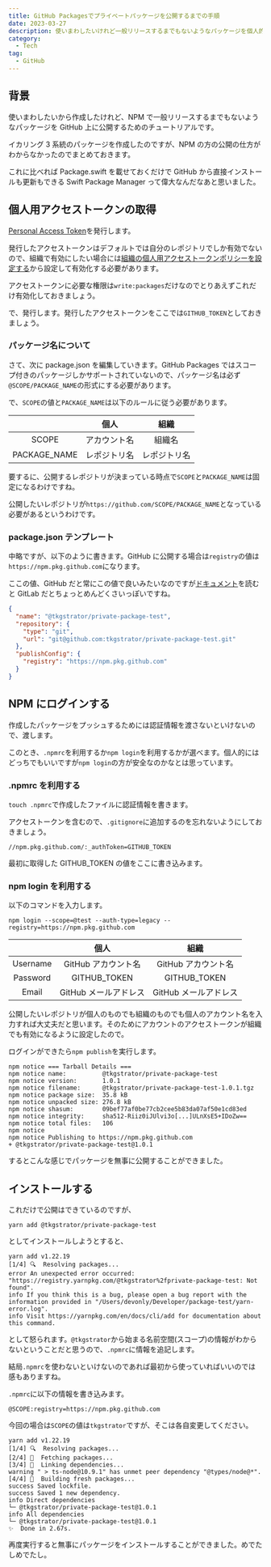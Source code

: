 ```yaml
---
title: GitHub Packagesでプライベートパッケージを公開するまでの手順
date: 2023-03-27
description: 使いまわしたいけれど一般リリースするまでもないようなパッケージを個人的に利用したい場合のチュートリアルです
category:
  - Tech
tag:
  - GitHub
---
```


## 背景

使いまわしたいから作成したけれど、NPM で一般リリースするまでもないようなパッケージを GitHub 上に公開するためのチュートリアルです。

イカリング 3 系統のパッケージを作成したのですが、NPM の方の公開の仕方がわからなかったのでまとめておきます。

これに比べれば Package.swift を載せておくだけで GitHub から直接インストールも更新もできる Swift Package Manager って偉大なんだなあと思いました。

## 個人用アクセストークンの取得

[Personal Access Token](https://github.com/settings/tokens)を発行します。

発行したアクセストークンはデフォルトでは自分のレポジトリでしか有効でないので、組織で有効にしたい場合には[組織の個人用アクセストークンポリシーを設定する](https://docs.github.com/ja/organizations/managing-programmatic-access-to-your-organization/setting-a-personal-access-token-policy-for-your-organization#restricting-access-by-personal-access-tokens-classic)から設定して有効化する必要があります。

アクセストークンに必要な権限は`write:packages`だけなのでとりあえずこれだけ有効化しておきましょう。

で、発行します。発行したアクセストークンをここでは`GITHUB_TOKEN`としておきましょう。

### パッケージ名について

さて、次に package.json を編集していきます。GitHub Packages ではスコープ付きのパッケージしかサポートされていないので、パッケージ名は必ず`@SCOPE/PACKAGE_NAME`の形式にする必要があります。

で、`SCOPE`の値と`PACKAGE_NAME`は以下のルールに従う必要があります。

|              |     個人     |     組織     |
| :----------: | :----------: | :----------: |
|    SCOPE     | アカウント名 |    組織名    |
| PACKAGE_NAME | レポジトリ名 | レポジトリ名 |

要するに、公開するレポジトリが決まっている時点で`SCOPE`と`PACKAGE_NAME`は固定になるわけですね。

公開したいレポジトリが`https://github.com/SCOPE/PACKAGE_NAME`となっている必要があるというわけです。

### package.json テンプレート

中略ですが、以下のように書きます。GitHub に公開する場合は`registry`の値は`https://npm.pkg.github.com`になります。

ここの値、GitHub だと常にこの値で良いみたいなのですが[ドキュメント](https://docs.gitlab.com/ee/user/packages/npm_registry/)を読むと GitLab だとちょっとめんどくさいっぽいですね。

```json
{
  "name": "@tkgstrator/private-package-test",
  "repository": {
    "type": "git",
    "url": "git@github.com:tkgstrator/private-package-test.git"
  },
  "publishConfig": {
    "registry": "https://npm.pkg.github.com"
  }
}
```

## NPM にログインする

作成したパッケージをプッシュするためには認証情報を渡さないといけないので、渡します。

このとき、`.npmrc`を利用するか`npm login`を利用するかが選べます。個人的にはどっちでもいいですが`npm login`の方が安全なのかなとは思っています。

### .npmrc を利用する

`touch .npmrc`で作成したファイルに認証情報を書きます。

アクセストークンを含むので、`.gitignore`に追加するのを忘れないようにしておきましょう。

```
//npm.pkg.github.com/:_authToken=GITHUB_TOKEN
```

最初に取得した GITHUB_TOKEN の値をここに書き込みます。

### npm login を利用する

以下のコマンドを入力します。

```
npm login --scope=@test --auth-type=legacy --registry=https://npm.pkg.github.com
```

|          |         個人          |         組織          |
| :------: | :-------------------: | :-------------------: |
| Username |  GitHub アカウント名  |  GitHub アカウント名  |
| Password |     GITHUB_TOKEN      |     GITHUB_TOKEN      |
|  Email   | GitHub メールアドレス | GitHub メールアドレス |

公開したいレポジトリが個人のものでも組織のものでも個人のアカウント名を入力すれば大丈夫だと思います。そのためにアカウントのアクセストークンが組織でも有効になるように設定したので。

ログインができたら`npm publish`を実行します。

```
npm notice === Tarball Details ===
npm notice name:          @tkgstrator/private-package-test
npm notice version:       1.0.1
npm notice filename:      @tkgstrator/private-package-test-1.0.1.tgz
npm notice package size:  35.8 kB
npm notice unpacked size: 276.8 kB
npm notice shasum:        09bef77af0be77cb2cee5b83da07af50e1cd83ed
npm notice integrity:     sha512-Riiz0iJUlvi3o[...]ULnXsE5+IDoZw==
npm notice total files:   106
npm notice
npm notice Publishing to https://npm.pkg.github.com
+ @tkgstrator/private-package-test@1.0.1
```

するとこんな感じでパッケージを無事に公開することができました。

## インストールする

これだけで公開はできているのですが、

```
yarn add @tkgstrator/private-package-test
```

としてインストールしようとすると、

```
yarn add v1.22.19
[1/4] 🔍  Resolving packages...
error An unexpected error occurred: "https://registry.yarnpkg.com/@tkgstrator%2fprivate-package-test: Not found".
info If you think this is a bug, please open a bug report with the information provided in "/Users/devonly/Developer/package-test/yarn-error.log".
info Visit https://yarnpkg.com/en/docs/cli/add for documentation about this command.
```

として怒られます。`@tkgstrator`から始まる名前空間(スコープ)の情報がわからないということだと思うので、`.npmrc`に情報を追記します。

結局`.npmrc`を使わないといけないのであれば最初から使っていればいいのでは感もありますね。

`.npmrc`に以下の情報を書き込みます。

```
@SCOPE:registry=https://npm.pkg.github.com
```

今回の場合は`SCOPE`の値は`tkgstrator`ですが、そこは各自変更してください。

```
yarn add v1.22.19
[1/4] 🔍  Resolving packages...
[2/4] 🚚  Fetching packages...
[3/4] 🔗  Linking dependencies...
warning " > ts-node@10.9.1" has unmet peer dependency "@types/node@*".
[4/4] 🔨  Building fresh packages...
success Saved lockfile.
success Saved 1 new dependency.
info Direct dependencies
└─ @tkgstrator/private-package-test@1.0.1
info All dependencies
└─ @tkgstrator/private-package-test@1.0.1
✨  Done in 2.67s.
```

再度実行すると無事にパッケージをインストールすることができました。めでたしめでたし。
